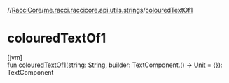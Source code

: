 //[RacciCore](../../index.md)/[me.racci.raccicore.api.utils.strings](index.md)/[colouredTextOf1](coloured-text-of1.md)

# colouredTextOf1

[jvm]\
fun [colouredTextOf1](coloured-text-of1.md)(string: [String](https://kotlinlang.org/api/latest/jvm/stdlib/kotlin/-string/index.html), builder: TextComponent.() -&gt; [Unit](https://kotlinlang.org/api/latest/jvm/stdlib/kotlin/-unit/index.html) = {}): TextComponent

